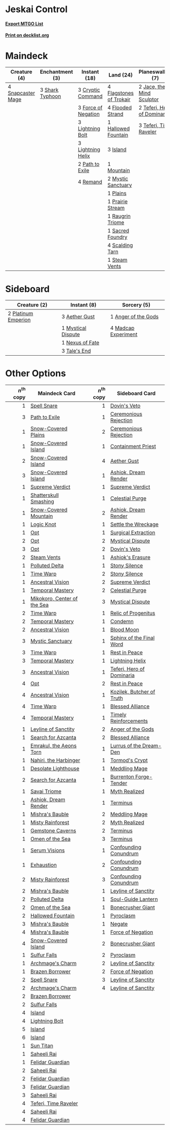 # Jeskai Control

#### [Export MTGO List](../collection/Jeskai%20Control/Jeskai%20Control.txt)
#### [Print on decklist.org](http://decklist.org/?deckmain=4%09Cleansing%20Wildfire%0A3%09Cryptic%20Command%0A4%09Flagstones%20of%20Trokair%0A4%09Flooded%20Strand%0A3%09Force%20of%20Negation%0A1%09Hallowed%20Fountain%0A3%09Island%0A2%09Jace,%20the%20Mind%20Sculptor%0A3%09Lightning%20Bolt%0A3%09Lightning%20Helix%0A1%09Mountain%0A2%09Mystic%20Sanctuary%0A2%09Path%20to%20Exile%0A1%09Plains%0A1%09Prairie%20Stream%0A1%09Raugrin%20Triome%0A4%09Remand%0A1%09Sacred%20Foundry%0A4%09Scalding%20Tarn%0A3%09Shark%20Typhoon%0A4%09Snapcaster%20Mage%0A1%09Steam%20Vents%0A2%09Teferi,%20Hero%20of%20Dominaria%0A3%09Teferi,%20Time%20Raveler&deckside=3%09Aether%20Gust%0A1%09Anger%20of%20the%20Gods%0A4%09Madcap%20Experiment%0A1%09Mystical%20Dispute%0A1%09Nexus%20of%20Fate%0A2%09Platinum%20Emperion%0A3%09Tale's%20End)
# Maindeck

|                                        Creature (4)                                        |                                     Enchantment (3)                                      |                                         Instant (18)                                         |                                            Land (24)                                             |                                           Planeswalker (7)                                           |                                          Sorcery (4)                                          |
|--------------------------------------------------------------------------------------------|------------------------------------------------------------------------------------------|----------------------------------------------------------------------------------------------|--------------------------------------------------------------------------------------------------|------------------------------------------------------------------------------------------------------|-----------------------------------------------------------------------------------------------|
|4 [Snapcaster Mage](http://gatherer.wizards.com/Pages/Card/Details.aspx?multiverseid=227676)|3 [Shark Typhoon](http://gatherer.wizards.com/Pages/Card/Details.aspx?multiverseid=479587)|3 [Cryptic Command](http://gatherer.wizards.com/Pages/Card/Details.aspx?multiverseid=438614)  |4 [Flagstones of Trokair](http://gatherer.wizards.com/Pages/Card/Details.aspx?multiverseid=116733)|2 [Jace, the Mind Sculptor](http://gatherer.wizards.com/Pages/Card/Details.aspx?multiverseid=442051)  |4 [Cleansing Wildfire](http://gatherer.wizards.com/Pages/Card/Details.aspx?multiverseid=491777)|
|                                                                                            |                                                                                          |3 [Force of Negation](http://gatherer.wizards.com/Pages/Card/Details.aspx?multiverseid=464001)|4 [Flooded Strand](http://gatherer.wizards.com/Pages/Card/Details.aspx?multiverseid=405098)       |2 [Teferi, Hero of Dominaria](http://gatherer.wizards.com/Pages/Card/Details.aspx?multiverseid=443095)|                                                                                               |
|                                                                                            |                                                                                          |3 [Lightning Bolt](http://gatherer.wizards.com/Pages/Card/Details.aspx?multiverseid=806)      |1 [Hallowed Fountain](http://gatherer.wizards.com/Pages/Card/Details.aspx?multiverseid=97071)     |3 [Teferi, Time Raveler](http://gatherer.wizards.com/Pages/Card/Details.aspx?multiverseid=461148)     |                                                                                               |
|                                                                                            |                                                                                          |3 [Lightning Helix](http://gatherer.wizards.com/Pages/Card/Details.aspx?multiverseid=249386)  |3 [Island](http://gatherer.wizards.com/Pages/Card/Details.aspx?multiverseid=439857)               |                                                                                                      |                                                                                               |
|                                                                                            |                                                                                          |2 [Path to Exile](http://gatherer.wizards.com/Pages/Card/Details.aspx?multiverseid=220511)    |1 [Mountain](http://gatherer.wizards.com/Pages/Card/Details.aspx?multiverseid=439859)             |                                                                                                      |                                                                                               |
|                                                                                            |                                                                                          |4 [Remand](http://gatherer.wizards.com/Pages/Card/Details.aspx?multiverseid=380255)           |2 [Mystic Sanctuary](http://gatherer.wizards.com/Pages/Card/Details.aspx?multiverseid=473209)     |                                                                                                      |                                                                                               |
|                                                                                            |                                                                                          |                                                                                              |1 [Plains](http://gatherer.wizards.com/Pages/Card/Details.aspx?multiverseid=439856)               |                                                                                                      |                                                                                               |
|                                                                                            |                                                                                          |                                                                                              |1 [Prairie Stream](http://gatherer.wizards.com/Pages/Card/Details.aspx?multiverseid=401998)       |                                                                                                      |                                                                                               |
|                                                                                            |                                                                                          |                                                                                              |1 [Raugrin Triome](http://gatherer.wizards.com/Pages/Card/Details.aspx?multiverseid=479771)       |                                                                                                      |                                                                                               |
|                                                                                            |                                                                                          |                                                                                              |1 [Sacred Foundry](http://gatherer.wizards.com/Pages/Card/Details.aspx?multiverseid=405106)       |                                                                                                      |                                                                                               |
|                                                                                            |                                                                                          |                                                                                              |4 [Scalding Tarn](http://gatherer.wizards.com/Pages/Card/Details.aspx?multiverseid=405107)        |                                                                                                      |                                                                                               |
|                                                                                            |                                                                                          |                                                                                              |1 [Steam Vents](http://gatherer.wizards.com/Pages/Card/Details.aspx?multiverseid=405109)          |                                                                                                      |                                                                                               |


# Sideboard

|                                         Creature (2)                                         |                                         Instant (8)                                         |                                         Sorcery (5)                                          |
|----------------------------------------------------------------------------------------------|---------------------------------------------------------------------------------------------|----------------------------------------------------------------------------------------------|
|2 [Platinum Emperion](http://gatherer.wizards.com/Pages/Card/Details.aspx?multiverseid=457134)|3 [Aether Gust](http://gatherer.wizards.com/Pages/Card/Details.aspx?multiverseid=466796)     |1 [Anger of the Gods](http://gatherer.wizards.com/Pages/Card/Details.aspx?multiverseid=438682)|
|                                                                                              |1 [Mystical Dispute](http://gatherer.wizards.com/Pages/Card/Details.aspx?multiverseid=473020)|4 [Madcap Experiment](http://gatherer.wizards.com/Pages/Card/Details.aspx?multiverseid=417695)|
|                                                                                              |1 [Nexus of Fate](http://gatherer.wizards.com/Pages/Card/Details.aspx?multiverseid=450253)   |                                                                                              |
|                                                                                              |3 [Tale's End](http://gatherer.wizards.com/Pages/Card/Details.aspx?multiverseid=466831)      |                                                                                              |


# Other Options

|*n*<sup>th</sup> copy|                                            Maindeck Card                                             |*n*<sup>th</sup> copy|                                           Sideboard Card                                           |
|--------------------:|------------------------------------------------------------------------------------------------------|--------------------:|----------------------------------------------------------------------------------------------------|
|                    1|[Spell Snare](http://gatherer.wizards.com/Pages/Card/Details.aspx?multiverseid=446100)                |                    1|[Dovin's Veto](http://gatherer.wizards.com/Pages/Card/Details.aspx?multiverseid=461120)             |
|                    3|[Path to Exile](http://gatherer.wizards.com/Pages/Card/Details.aspx?multiverseid=220511)              |                    1|[Ceremonious Rejection](http://gatherer.wizards.com/Pages/Card/Details.aspx?multiverseid=417613)    |
|                    1|[Snow-Covered Plains](http://gatherer.wizards.com/Pages/Card/Details.aspx?multiverseid=121267)        |                    2|[Ceremonious Rejection](http://gatherer.wizards.com/Pages/Card/Details.aspx?multiverseid=417613)    |
|                    1|[Snow-Covered Island](http://gatherer.wizards.com/Pages/Card/Details.aspx?multiverseid=121130)        |                    1|[Containment Priest](http://gatherer.wizards.com/Pages/Card/Details.aspx?multiverseid=389470)       |
|                    2|[Snow-Covered Island](http://gatherer.wizards.com/Pages/Card/Details.aspx?multiverseid=121130)        |                    4|[Aether Gust](http://gatherer.wizards.com/Pages/Card/Details.aspx?multiverseid=466796)              |
|                    3|[Snow-Covered Island](http://gatherer.wizards.com/Pages/Card/Details.aspx?multiverseid=121130)        |                    1|[Ashiok, Dream Render](http://gatherer.wizards.com/Pages/Card/Details.aspx?multiverseid=461155)     |
|                    1|[Supreme Verdict](http://gatherer.wizards.com/Pages/Card/Details.aspx?multiverseid=438776)            |                    1|[Supreme Verdict](http://gatherer.wizards.com/Pages/Card/Details.aspx?multiverseid=438776)          |
|                    1|[Shatterskull Smashing](http://gatherer.wizards.com/Pages/Card/Details.aspx?multiverseid=491802)      |                    1|[Celestial Purge](http://gatherer.wizards.com/Pages/Card/Details.aspx?multiverseid=183055)          |
|                    1|[Snow-Covered Mountain](http://gatherer.wizards.com/Pages/Card/Details.aspx?multiverseid=121233)      |                    2|[Ashiok, Dream Render](http://gatherer.wizards.com/Pages/Card/Details.aspx?multiverseid=461155)     |
|                    1|[Logic Knot](http://gatherer.wizards.com/Pages/Card/Details.aspx?multiverseid=126151)                 |                    1|[Settle the Wreckage](http://gatherer.wizards.com/Pages/Card/Details.aspx?multiverseid=435186)      |
|                    1|[Opt](http://gatherer.wizards.com/Pages/Card/Details.aspx?multiverseid=442948)                        |                    1|[Surgical Extraction](http://gatherer.wizards.com/Pages/Card/Details.aspx?multiverseid=397706)      |
|                    2|[Opt](http://gatherer.wizards.com/Pages/Card/Details.aspx?multiverseid=442948)                        |                    2|[Mystical Dispute](http://gatherer.wizards.com/Pages/Card/Details.aspx?multiverseid=473020)         |
|                    3|[Opt](http://gatherer.wizards.com/Pages/Card/Details.aspx?multiverseid=442948)                        |                    2|[Dovin's Veto](http://gatherer.wizards.com/Pages/Card/Details.aspx?multiverseid=461120)             |
|                    2|[Steam Vents](http://gatherer.wizards.com/Pages/Card/Details.aspx?multiverseid=405109)                |                    1|[Ashiok's Erasure](http://gatherer.wizards.com/Pages/Card/Details.aspx?multiverseid=476294)         |
|                    1|[Polluted Delta](http://gatherer.wizards.com/Pages/Card/Details.aspx?multiverseid=405104)             |                    1|[Stony Silence](http://gatherer.wizards.com/Pages/Card/Details.aspx?multiverseid=247425)            |
|                    1|[Time Warp](http://gatherer.wizards.com/Pages/Card/Details.aspx?multiverseid=439354)                  |                    2|[Stony Silence](http://gatherer.wizards.com/Pages/Card/Details.aspx?multiverseid=247425)            |
|                    1|[Ancestral Vision](http://gatherer.wizards.com/Pages/Card/Details.aspx?multiverseid=189244)           |                    2|[Supreme Verdict](http://gatherer.wizards.com/Pages/Card/Details.aspx?multiverseid=438776)          |
|                    1|[Temporal Mastery](http://gatherer.wizards.com/Pages/Card/Details.aspx?multiverseid=240133)           |                    2|[Celestial Purge](http://gatherer.wizards.com/Pages/Card/Details.aspx?multiverseid=183055)          |
|                    1|[Mikokoro, Center of the Sea](http://gatherer.wizards.com/Pages/Card/Details.aspx?multiverseid=442230)|                    3|[Mystical Dispute](http://gatherer.wizards.com/Pages/Card/Details.aspx?multiverseid=473020)         |
|                    2|[Time Warp](http://gatherer.wizards.com/Pages/Card/Details.aspx?multiverseid=439354)                  |                    1|[Relic of Progenitus](http://gatherer.wizards.com/Pages/Card/Details.aspx?multiverseid=174824)      |
|                    2|[Temporal Mastery](http://gatherer.wizards.com/Pages/Card/Details.aspx?multiverseid=240133)           |                    1|[Condemn](http://gatherer.wizards.com/Pages/Card/Details.aspx?multiverseid=130528)                  |
|                    2|[Ancestral Vision](http://gatherer.wizards.com/Pages/Card/Details.aspx?multiverseid=189244)           |                    1|[Blood Moon](http://gatherer.wizards.com/Pages/Card/Details.aspx?multiverseid=45386)                |
|                    3|[Mystic Sanctuary](http://gatherer.wizards.com/Pages/Card/Details.aspx?multiverseid=473209)           |                    1|[Sphinx of the Final Word](http://gatherer.wizards.com/Pages/Card/Details.aspx?multiverseid=407573) |
|                    3|[Time Warp](http://gatherer.wizards.com/Pages/Card/Details.aspx?multiverseid=439354)                  |                    1|[Rest in Peace](http://gatherer.wizards.com/Pages/Card/Details.aspx?multiverseid=442021)            |
|                    3|[Temporal Mastery](http://gatherer.wizards.com/Pages/Card/Details.aspx?multiverseid=240133)           |                    1|[Lightning Helix](http://gatherer.wizards.com/Pages/Card/Details.aspx?multiverseid=249386)          |
|                    3|[Ancestral Vision](http://gatherer.wizards.com/Pages/Card/Details.aspx?multiverseid=189244)           |                    1|[Teferi, Hero of Dominaria](http://gatherer.wizards.com/Pages/Card/Details.aspx?multiverseid=443095)|
|                    4|[Opt](http://gatherer.wizards.com/Pages/Card/Details.aspx?multiverseid=442948)                        |                    2|[Rest in Peace](http://gatherer.wizards.com/Pages/Card/Details.aspx?multiverseid=442021)            |
|                    4|[Ancestral Vision](http://gatherer.wizards.com/Pages/Card/Details.aspx?multiverseid=189244)           |                    1|[Kozilek, Butcher of Truth](http://gatherer.wizards.com/Pages/Card/Details.aspx?multiverseid=397668)|
|                    4|[Time Warp](http://gatherer.wizards.com/Pages/Card/Details.aspx?multiverseid=439354)                  |                    1|[Blessed Alliance](http://gatherer.wizards.com/Pages/Card/Details.aspx?multiverseid=414302)         |
|                    4|[Temporal Mastery](http://gatherer.wizards.com/Pages/Card/Details.aspx?multiverseid=240133)           |                    1|[Timely Reinforcements](http://gatherer.wizards.com/Pages/Card/Details.aspx?multiverseid=220074)    |
|                    1|[Leyline of Sanctity](http://gatherer.wizards.com/Pages/Card/Details.aspx?multiverseid=204993)        |                    2|[Anger of the Gods](http://gatherer.wizards.com/Pages/Card/Details.aspx?multiverseid=438682)        |
|                    1|[Search for Azcanta](http://gatherer.wizards.com/Pages/Card/Details.aspx?multiverseid=435226)         |                    2|[Blessed Alliance](http://gatherer.wizards.com/Pages/Card/Details.aspx?multiverseid=414302)         |
|                    1|[Emrakul, the Aeons Torn](http://gatherer.wizards.com/Pages/Card/Details.aspx?multiverseid=397905)    |                    1|[Lurrus of the Dream-Den](http://gatherer.wizards.com/Pages/Card/Details.aspx?multiverseid=479746)  |
|                    1|[Nahiri, the Harbinger](http://gatherer.wizards.com/Pages/Card/Details.aspx?multiverseid=463948)      |                    1|[Tormod's Crypt](http://gatherer.wizards.com/Pages/Card/Details.aspx?multiverseid=389723)           |
|                    1|[Desolate Lighthouse](http://gatherer.wizards.com/Pages/Card/Details.aspx?multiverseid=240147)        |                    1|[Meddling Mage](http://gatherer.wizards.com/Pages/Card/Details.aspx?multiverseid=179547)            |
|                    2|[Search for Azcanta](http://gatherer.wizards.com/Pages/Card/Details.aspx?multiverseid=435226)         |                    1|[Burrenton Forge-Tender](http://gatherer.wizards.com/Pages/Card/Details.aspx?multiverseid=438580)   |
|                    1|[Savai Triome](http://gatherer.wizards.com/Pages/Card/Details.aspx?multiverseid=479773)               |                    1|[Myth Realized](http://gatherer.wizards.com/Pages/Card/Details.aspx?multiverseid=394632)            |
|                    1|[Ashiok, Dream Render](http://gatherer.wizards.com/Pages/Card/Details.aspx?multiverseid=461155)       |                    1|[Terminus](http://gatherer.wizards.com/Pages/Card/Details.aspx?multiverseid=262703)                 |
|                    1|[Mishra's Bauble](http://gatherer.wizards.com/Pages/Card/Details.aspx?multiverseid=122122)            |                    2|[Meddling Mage](http://gatherer.wizards.com/Pages/Card/Details.aspx?multiverseid=179547)            |
|                    1|[Misty Rainforest](http://gatherer.wizards.com/Pages/Card/Details.aspx?multiverseid=405102)           |                    2|[Myth Realized](http://gatherer.wizards.com/Pages/Card/Details.aspx?multiverseid=394632)            |
|                    1|[Gemstone Caverns](http://gatherer.wizards.com/Pages/Card/Details.aspx?multiverseid=122094)           |                    2|[Terminus](http://gatherer.wizards.com/Pages/Card/Details.aspx?multiverseid=262703)                 |
|                    1|[Omen of the Sea](http://gatherer.wizards.com/Pages/Card/Details.aspx?multiverseid=476309)            |                    3|[Terminus](http://gatherer.wizards.com/Pages/Card/Details.aspx?multiverseid=262703)                 |
|                    1|[Serum Visions](http://gatherer.wizards.com/Pages/Card/Details.aspx?multiverseid=50145)               |                    1|[Confounding Conundrum](http://gatherer.wizards.com/Pages/Card/Details.aspx?multiverseid=495607)    |
|                    1|[Exhaustion](http://gatherer.wizards.com/Pages/Card/Details.aspx?multiverseid=84065)                  |                    2|[Confounding Conundrum](http://gatherer.wizards.com/Pages/Card/Details.aspx?multiverseid=495607)    |
|                    2|[Misty Rainforest](http://gatherer.wizards.com/Pages/Card/Details.aspx?multiverseid=405102)           |                    3|[Confounding Conundrum](http://gatherer.wizards.com/Pages/Card/Details.aspx?multiverseid=495607)    |
|                    2|[Mishra's Bauble](http://gatherer.wizards.com/Pages/Card/Details.aspx?multiverseid=122122)            |                    1|[Leyline of Sanctity](http://gatherer.wizards.com/Pages/Card/Details.aspx?multiverseid=204993)      |
|                    2|[Polluted Delta](http://gatherer.wizards.com/Pages/Card/Details.aspx?multiverseid=405104)             |                    1|[Soul-Guide Lantern](http://gatherer.wizards.com/Pages/Card/Details.aspx?multiverseid=476488)       |
|                    2|[Omen of the Sea](http://gatherer.wizards.com/Pages/Card/Details.aspx?multiverseid=476309)            |                    1|[Bonecrusher Giant](http://gatherer.wizards.com/Pages/Card/Details.aspx?multiverseid=473077)        |
|                    2|[Hallowed Fountain](http://gatherer.wizards.com/Pages/Card/Details.aspx?multiverseid=97071)           |                    1|[Pyroclasm](http://gatherer.wizards.com/Pages/Card/Details.aspx?multiverseid=129801)                |
|                    3|[Mishra's Bauble](http://gatherer.wizards.com/Pages/Card/Details.aspx?multiverseid=122122)            |                    1|[Negate](http://gatherer.wizards.com/Pages/Card/Details.aspx?multiverseid=423707)                   |
|                    4|[Mishra's Bauble](http://gatherer.wizards.com/Pages/Card/Details.aspx?multiverseid=122122)            |                    1|[Force of Negation](http://gatherer.wizards.com/Pages/Card/Details.aspx?multiverseid=464001)        |
|                    4|[Snow-Covered Island](http://gatherer.wizards.com/Pages/Card/Details.aspx?multiverseid=121130)        |                    2|[Bonecrusher Giant](http://gatherer.wizards.com/Pages/Card/Details.aspx?multiverseid=473077)        |
|                    1|[Sulfur Falls](http://gatherer.wizards.com/Pages/Card/Details.aspx?multiverseid=443135)               |                    2|[Pyroclasm](http://gatherer.wizards.com/Pages/Card/Details.aspx?multiverseid=129801)                |
|                    1|[Archmage's Charm](http://gatherer.wizards.com/Pages/Card/Details.aspx?multiverseid=463989)           |                    2|[Leyline of Sanctity](http://gatherer.wizards.com/Pages/Card/Details.aspx?multiverseid=204993)      |
|                    1|[Brazen Borrower](http://gatherer.wizards.com/Pages/Card/Details.aspx?multiverseid=473001)            |                    2|[Force of Negation](http://gatherer.wizards.com/Pages/Card/Details.aspx?multiverseid=464001)        |
|                    2|[Spell Snare](http://gatherer.wizards.com/Pages/Card/Details.aspx?multiverseid=446100)                |                    3|[Leyline of Sanctity](http://gatherer.wizards.com/Pages/Card/Details.aspx?multiverseid=204993)      |
|                    2|[Archmage's Charm](http://gatherer.wizards.com/Pages/Card/Details.aspx?multiverseid=463989)           |                    4|[Leyline of Sanctity](http://gatherer.wizards.com/Pages/Card/Details.aspx?multiverseid=204993)      |
|                    2|[Brazen Borrower](http://gatherer.wizards.com/Pages/Card/Details.aspx?multiverseid=473001)            |                     |                                                                                                    |
|                    2|[Sulfur Falls](http://gatherer.wizards.com/Pages/Card/Details.aspx?multiverseid=443135)               |                     |                                                                                                    |
|                    4|[Island](http://gatherer.wizards.com/Pages/Card/Details.aspx?multiverseid=439857)                     |                     |                                                                                                    |
|                    4|[Lightning Bolt](http://gatherer.wizards.com/Pages/Card/Details.aspx?multiverseid=806)                |                     |                                                                                                    |
|                    5|[Island](http://gatherer.wizards.com/Pages/Card/Details.aspx?multiverseid=439857)                     |                     |                                                                                                    |
|                    6|[Island](http://gatherer.wizards.com/Pages/Card/Details.aspx?multiverseid=439857)                     |                     |                                                                                                    |
|                    1|[Sun Titan](http://gatherer.wizards.com/Pages/Card/Details.aspx?multiverseid=389699)                  |                     |                                                                                                    |
|                    1|[Saheeli Rai](http://gatherer.wizards.com/Pages/Card/Details.aspx?multiverseid=417759)                |                     |                                                                                                    |
|                    1|[Felidar Guardian](http://gatherer.wizards.com/Pages/Card/Details.aspx?multiverseid=423686)           |                     |                                                                                                    |
|                    2|[Saheeli Rai](http://gatherer.wizards.com/Pages/Card/Details.aspx?multiverseid=417759)                |                     |                                                                                                    |
|                    2|[Felidar Guardian](http://gatherer.wizards.com/Pages/Card/Details.aspx?multiverseid=423686)           |                     |                                                                                                    |
|                    3|[Felidar Guardian](http://gatherer.wizards.com/Pages/Card/Details.aspx?multiverseid=423686)           |                     |                                                                                                    |
|                    3|[Saheeli Rai](http://gatherer.wizards.com/Pages/Card/Details.aspx?multiverseid=417759)                |                     |                                                                                                    |
|                    4|[Teferi, Time Raveler](http://gatherer.wizards.com/Pages/Card/Details.aspx?multiverseid=461148)       |                     |                                                                                                    |
|                    4|[Saheeli Rai](http://gatherer.wizards.com/Pages/Card/Details.aspx?multiverseid=417759)                |                     |                                                                                                    |
|                    4|[Felidar Guardian](http://gatherer.wizards.com/Pages/Card/Details.aspx?multiverseid=423686)           |                     |                                                                                                    |


